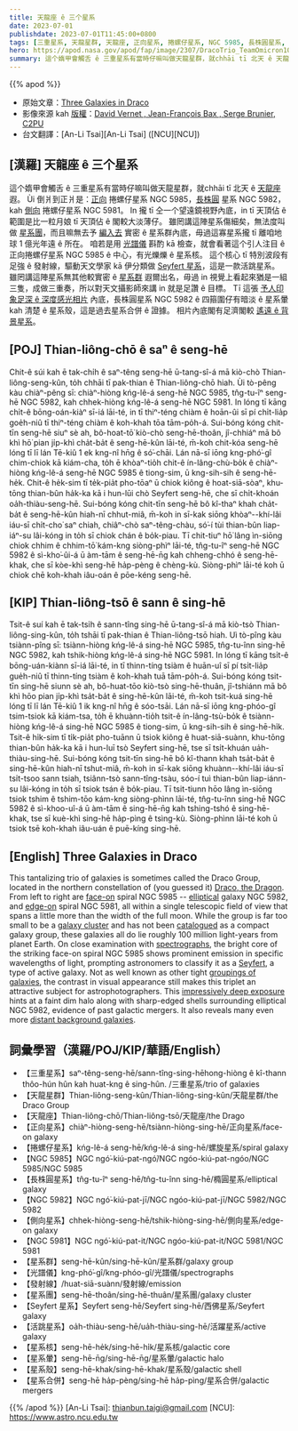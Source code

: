 ```yaml
---
title: 天龍座 ê 三个星系
date: 2023-07-01
publishdate: 2023-07-01T11:45:00+0800
tags: [三重星系, 天龍星群, 天龍座, 正向星系, 捲螺仔星系, NGC 5985, 長株圓星系, NGC 5982, 側向星系, NGC 5981, 星系群, 光譜儀, 星系團, Seyfert 星系, 活跳星系, 星系核, 星系暈, 星系殼, 星系合併, 發射線]
hero: https://apod.nasa.gov/apod/fap/image/2307/DracoTrio_TeamOmicron1024.jpg
summary: 這个媠甲會觸舌 ê 三重星系有當時仔嘛叫做天龍星群，就chhāi tī 北天 ê 天龍座遐。
---
```


{{% apod %}}

- 原始文章：[Three Galaxies in Draco](https://apod.nasa.gov/apod/ap230701.html)
- 影像來源 kah [版權][copyright]：[David Vernet , Jean-François Bax , Serge Brunier, C2PU](http://www.astrosurf.com/topic/162191-team-omicron-le-trio-du-dragon/)
- 台文翻譯：[An-Li Tsai][An-Li Tsai] ([NCU][NCU])

## [漢羅] 天龍座 ê 三个星系
這个媠甲會觸舌 ê 三重星系有當時仔嘛叫做天龍星群，就chhāi tī 北天 ê [天龍座][Draco, the Dragon] 遐。
Ùi 倒爿到正爿是：[正向][face-on] 捲螺仔星系 NGC 5985，[長株圓][elliptical] 星系 NGC 5982，kah [側向][edge-on] 捲螺仔星系 NGC 5981。
In 攏 tī 仝一个望遠鏡視野內底，in tī 天頂佔 ê 範圍是比一粒月娘 tī 天頂佔 ê 閣較大淡薄仔。
雖罔講這陣星系傷細矣，無法度叫做 [星系團][galaxy cluster]，而且嘛無去予 [編入去][catalogued] 實密 ê 星系群內底，毋過這寡星系攏 tī 離咱地球 1 億光年遠 ê 所在。
咱若是用 [光譜儀][spectrographs] 斟酌 kā 檢查，就會看著這个引人注目 ê 正向捲螺仔星系 NGC 5985 ê 中心，有光爍爍 ê 星系核。
這个核心 tī 特別波段有 足強 ê 發射線，驅動天文學家 kā 伊分類做 [Seyfert 星系][Seyfert]，這是一款活跳星系。
雖罔講這陣星系無其他較實密 ê [星系群][groupings of galaxies] 遐爾出名，毋過 in 視覺上看起來猶是一組三隻，成做三重奏，所以對天文攝影師來講 in 就是足讚 ê 目標。
Tī 這張 [予人印象足深 ê 深度感光相片][impressively deep exposure] 內底，長株圓星系 NGC 5982 ê 四箍圍仔有暗淡 ê 星系暈 kah 清楚 ê 星系殼，這是過去星系合併 ê 證據。
相片內底閣有足濟閣較 [遙遠 ê 背景星系][distant background galaxies]。

## [POJ] Thian-liông-chō ê saⁿ ê seng-hē
Chit-ê súi kah ē tak-chi̍h ê saⁿ-têng seng-hē ū-tang-sî-á mā kiò-chò Thian-liông-seng-kûn, to̍h chhāi tī pak-thian ê Thian-liông-chō hiah.
Ùi tò-pêng kàu chiàⁿ-pêng sī: chiàⁿ-hiòng kńg-lê-á seng-hē NGC 5985, tn̂g-tu-îⁿ seng-hē NGC 5982, kah chhek-hiòng kńg-lê-á seng-hē NGC 5981.
In lóng tī kāng chi̍t-ê bōng-oán-kiàⁿ sī-iá lāi-té, in tī thiⁿ-téng chiàm ê hoān-ûi sī pí chi̍t-lia̍p goe̍h-niû tī thiⁿ-téng chiàm ê koh-khah tōa tām-po̍h-á.
Sui-bóng kóng chit-tīn seng-hē siuⁿ sè ah, bô-hoat-tō͘ kiò-chò seng-hē-thoân, jî-chhiáⁿ mā bô khì hō͘ pian ji̍p-khì cha̍t-ba̍t ê seng-hē-kûn lāi-té, m̄-koh chit-kóa seng-hē lóng tī lī lán Tē-kiû 1 ek kng-nî hn̄g ê só͘-chāi.
Lán nā-sī iōng kng-phó͘-gî chim-chiok kā kiám-cha, to̍h ē khòaⁿ-tio̍h chit-ê ín-lâng-chù-bo̍k ê chiàⁿ-hiòng kńg-lê-á seng-hē NGC 5985 ê tiong-sim, ū kng-sih-sih ê seng-hē-he̍k.
Chit-ê he̍k-sim tī te̍k-pia̍t pho-tōaⁿ ū chiok kiông ê hoat-siā-sòaⁿ, khu-tōng thian-bûn ha̍k-ka kā i hun-lūi chò Seyfert seng-hē, che sī chi̍t-khoán oa̍h-thiàu-seng-hē.
Sui-bóng kóng chit-tīn seng-hē bô kî-thaⁿ khah cha̍t-ba̍t ê seng-hē-kûn hiah-nī chhut-miâ, m̄-koh in sī-kak siōng khòaⁿ--khí-lâi iáu-sī chi̍t-cho͘ saⁿ chiah, chiâⁿ-chò saⁿ-têng-chàu, só͘-í tùi thian-bûn liap-iáⁿ-su lâi-kóng in to̍h sī chiok chán ê bo̍k-piau.
Tī chit-tiuⁿ hō͘ lâng ìn-siōng chiok chhim ê chhim-tō͘ kám-kng siòng-phìⁿ lāi-té, tn̂g-tu-îⁿ seng-hē NGC 5982 ê sì-kho͘-ûi-á ū àm-tām ê seng-hē-n̄g kah chheng-chhó ê seng-hē-khak, che sī kòe-khì seng-hē ha̍p-pèng ê chèng-kù.
Siòng-phìⁿ lāi-té koh ū chiok chē koh-khah iâu-oán ê pōe-kéng seng-hē.

## [KIP] Thian-liông-tsō ê sann ê sing-hē
Tsit-ê suí kah ē tak-tsi̍h ê sann-tîng sing-hē ū-tang-sî-á mā kiò-tsò Thian-liông-sing-kûn, to̍h tshāi tī pak-thian ê Thian-liông-tsō hiah.
Uì tò-pîng kàu tsiànn-pîng sī: tsiànn-hiòng kńg-lê-á sing-hē NGC 5985, tn̂g-tu-înn sing-hē NGC 5982, kah tshik-hiòng kńg-lê-á sing-hē NGC 5981.
In lóng tī kāng tsi̍t-ê bōng-uán-kiànn sī-iá lāi-té, in tī thinn-tíng tsiàm ê huān-uî sī pí tsi̍t-lia̍p gue̍h-niû tī thinn-tíng tsiàm ê koh-khah tuā tām-po̍h-á.
Sui-bóng kóng tsit-tīn sing-hē siunn sè ah, bô-huat-tōo kiò-tsò sing-hē-thuân, jî-tshiánn mā bô khì hōo pian ji̍p-khì tsa̍t-ba̍t ê sing-hē-kûn lāi-té, m̄-koh tsit-kuá sing-hē lóng tī lī lán Tē-kiû 1 ik kng-nî hn̄g ê sóo-tsāi.
Lán nā-sī iōng kng-phóo-gî tsim-tsiok kā kiám-tsa, to̍h ē khuànn-tio̍h tsit-ê ín-lâng-tsù-bo̍k ê tsiànn-hiòng kńg-lê-á sing-hē NGC 5985 ê tiong-sim, ū kng-sih-sih ê sing-hē-hi̍k.
Tsit-ê hi̍k-sim tī ti̍k-pia̍t pho-tuānn ū tsiok kiông ê huat-siā-suànn, khu-tōng thian-bûn ha̍k-ka kā i hun-luī tsò Seyfert sing-hē, tse sī tsi̍t-khuán ua̍h-thiàu-sing-hē.
Sui-bóng kóng tsit-tīn sing-hē bô kî-thann khah tsa̍t-ba̍t ê sing-hē-kûn hiah-nī tshut-miâ, m̄-koh in sī-kak siōng khuànn--khí-lâi iáu-sī tsi̍t-tsoo sann tsiah, tsiânn-tsò sann-tîng-tsàu, sóo-í tuì thian-bûn liap-iánn-su lâi-kóng in to̍h sī tsiok tsán ê bo̍k-piau.
Tī tsit-tiunn hōo lâng ìn-siōng tsiok tshim ê tshim-tōo kám-kng siòng-phìnn lāi-té, tn̂g-tu-înn sing-hē NGC 5982 ê sì-khoo-uî-á ū àm-tām ê sing-hē-n̄g kah tshing-tshó ê sing-hē-khak, tse sī kuè-khì sing-hē ha̍p-pìng ê tsìng-kù.
Siòng-phìnn lāi-té koh ū tsiok tsē koh-khah iâu-uán ê puē-kíng sing-hē.

## [English] Three Galaxies in Draco
This tantalizing trio of galaxies is sometimes called the Draco Group, located in the northern constellation of (you guessed it) [Draco, the Dragon][Draco, the Dragon].
From left to right are [face-on][face-on] spiral NGC 5985 -- [elliptical][elliptical] galaxy NGC 5982, and [edge-on][edge-on] spiral NGC 5981, all within a single telescopic field of view that spans a little more than the width of the full moon.
While the group is far too small to be a [galaxy cluster][galaxy cluster] and has not been [catalogued][catalogued] as a compact galaxy group, these galaxies all do lie roughly 100 million light-years from planet Earth.
On close examination with [spectrographs][spectrographs], the bright core of the striking face-on spiral NGC 5985 shows prominent emission in specific wavelengths of light, prompting astronomers to classify it as a [Seyfert][Seyfert], a type of active galaxy.
Not as well known as other tight [groupings of galaxies][groupings of galaxies], the contrast in visual appearance still makes this triplet an attractive subject for astrophotographers.
This [impressively deep exposure][impressively deep exposure] hints at a faint dim halo along with sharp-edged shells surrounding elliptical NGC 5982, evidence of past galactic mergers.
It also reveals many even more [distant background galaxies][distant background galaxies].

## 詞彙學習（漢羅/POJ/KIP/華語/English）
- 【三重星系】saⁿ-têng-seng-hē/sann-tîng-sing-hēhong-hiòng ê kî-thann thôo-hún hûn kah huat-kng ê sing-hûn.
/三重星系/trio of galaxies
- 【天龍星群】Thian-liông-seng-kûn/Thian-liông-sing-kûn/天龍星群/the Draco Group
- 【天龍座】Thian-liông-chō/Thian-liông-tsō/天龍座/the Drago
- 【正向星系】chiàⁿ-hiòng-seng-hē/tsiànn-hiòng-sing-hē/正向星系/face-on galaxy
- 【捲螺仔星系】kńg-lê-á seng-hē/kńg-lê-á sing-hē/螺旋星系/spiral galaxy
- 【NGC 5985】NGC ngó͘-kiú-pat-ngó͘/NGC ngóo-kiú-pat-ngóo/NGC 5985/NGC 5985
- 【長株圓星系】tn̂g-tu-îⁿ seng-hē/tn̂g-tu-înn sing-hē/橢圓星系/elliptical galaxy
- 【NGC 5982】NGC ngó͘-kiú-pat-jī/NGC ngóo-kiú-pat-jī/NGC 5982/NGC 5982
- 【側向星系】chhek-hiòng-seng-hē/tshik-hiòng-sing-hē/側向星系/edge-on galaxy
- 【NGC 5981】NGC ngó͘-kiú-pat-it/NGC ngóo-kiú-pat-it/NGC 5981/NGC 5981
- 【星系群】seng-hē-kûn/sing-hē-kûn/星系群/galaxy group
- 【光譜儀】kng-phó͘-gî/kng-phóo-gî/光譜儀/spectrographs
- 【發射線】/huat-siā-suànn/發射線/emission
- 【星系團】seng-hē-thoân/sing-hē-thuân/星系團/galaxy cluster
- 【Seyfert 星系】Seyfert seng-hē/Seyfert sing-hē/西佛星系/Seyfert galaxy
- 【活跳星系】oa̍h-thiàu-seng-hē/ua̍h-thiàu-sing-hē/活躍星系/active galaxy
- 【星系核】seng-hē-he̍k/sing-hē-hi̍k/星系核/galactic core
- 【星系暈】seng-hē-n̄g/sing-hē-n̄g/星系暈/galactic halo
- 【星系殼】seng-hē-khak/sing-hē-khak/星系殼/galactic shell
- 【星系合併】seng-hē ha̍p-pèng/sing-hē ha̍p-pìng/星系合併/galactic mergers

{{% /apod %}}
[An-Li Tsai]: thianbun.taigi@gmail.com
[NCU]: https://www.astro.ncu.edu.tw

[copyright]: https://apod.nasa.gov/apod/fap/lib/about_apod.html#srapply
[License]: https://creativecommons.org/licenses/by/2.0/

[Draco, the Dragon]:http://www.hawastsoc.org/deepsky/dra/index.html
[face-on]:https://apod.nasa.gov/apod/ap040410.html
[elliptical]:https://apod.nasa.gov/apod/ap060520.html
[edge-on]:https://apod.nasa.gov/apod/ap010510.html
[galaxy cluster]:http://www.seds.org/messier/gal_clus.html
[catalogued]:http://www.astro.ubc.ca/people/hickson/hcg/
[spectrographs]:http://imagine.gsfc.nasa.gov/docs/science/how_l1/spectral.html
[Seyfert]:http://www.seds.org/~spider/spider/ScholarX/seyferts.html
[groupings of galaxies]:https://apod.nasa.gov/apod/ap220718.html
[impressively deep exposure]:https://www.astrobin.com/os11uz/D/
[distant background galaxies]:https://universe.nasa.gov/galaxies/basics/
